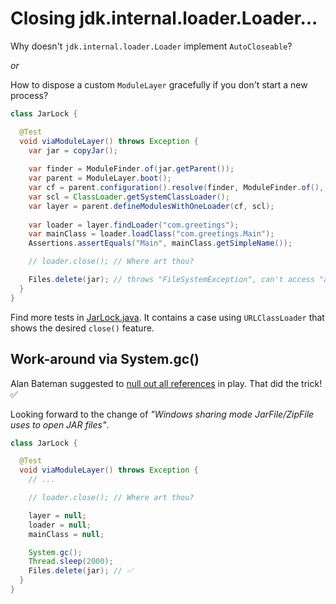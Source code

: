 # Closing jdk.internal.loader.Loader...

Why doesn't `jdk.internal.loader.Loader` implement `AutoCloseable`?

_or_

How to dispose a custom `ModuleLayer` gracefully if you don't start a new process?

```java
class JarLock {

  @Test
  void viaModuleLayer() throws Exception {  
    var jar = copyJar();
    
    var finder = ModuleFinder.of(jar.getParent());
    var parent = ModuleLayer.boot();
    var cf = parent.configuration().resolve(finder, ModuleFinder.of(), Set.of("com.greetings"));
    var scl = ClassLoader.getSystemClassLoader();
    var layer = parent.defineModulesWithOneLoader(cf, scl);
    
    var loader = layer.findLoader("com.greetings");
    var mainClass = loader.loadClass("com.greetings.Main");
    Assertions.assertEquals("Main", mainClass.getSimpleName());

    // loader.close(); // Where art thou?

    Files.delete(jar); // throws "FileSystemException", can't access "a.jar"...
  }
}    
```

Find more tests in [JarLock.java](https://github.com/sormuras/sormuras.github.io/tree/master/demo/test/jdk/JarLock.java).
It contains a case using `URLClassLoader` that shows the desired `close()` feature.

## Work-around via System.gc()

Alan Bateman suggested to [null out all references](http://mail.openjdk.java.net/pipermail/jigsaw-dev/2019-May/014228.html) in play.
That did the trick! ✅

Looking forward to the change of _"Windows sharing mode JarFile/ZipFile uses to open JAR files"_.

```java
class JarLock {

  @Test
  void viaModuleLayer() throws Exception {  
    // ...

    // loader.close(); // Where art thou?

    layer = null;
    loader = null;
    mainClass = null;

    System.gc();
    Thread.sleep(2000);
    Files.delete(jar); // ✅
  }
}    
```
